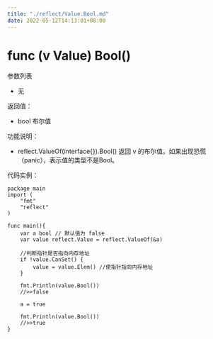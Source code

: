 ```yaml
---
title: "./reflect/Value.Bool.md"
date: 2022-05-12T14:13:01+08:00
---
```

# func (v Value) Bool()

参数列表

- 无

返回值：

- bool 布尔值

功能说明：

- reflect.ValueOf(interface{}).Bool() 返回 v 的布尔值。如果出现恐慌（panic），表示值的类型不是Bool。


代码实例：
  
	package main
	import (
	    "fmt"
	    "reflect"
	)
	
	func main(){
		var a bool // 默认值为 false
		var value reflect.Value = reflect.ValueOf(&a)
		
		//判断指针是否指向内存地址
		if !value.CanSet() {
			value = value.Elem() //使指针指向内存地址
		}
		
		fmt.Println(value.Bool())
		//>>false
		
		a = true
		
		fmt.Println(value.Bool())
		//>>true
	}
